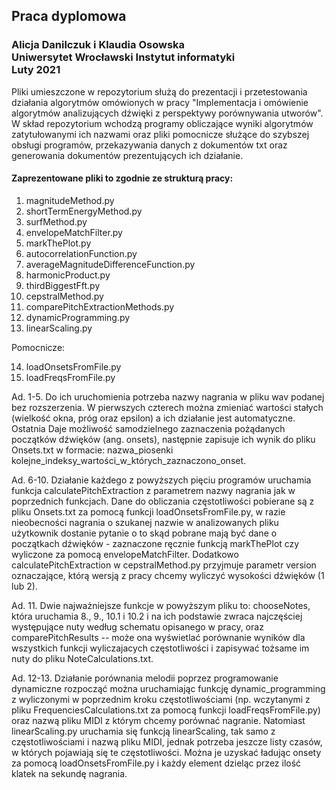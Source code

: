 ## Praca dyplomowa
### Alicja Danilczuk i Klaudia Osowska <br/> Uniwersytet Wrocławski Instytut informatyki <br/>  Luty 2021

Pliki umieszczone w repozytorium służą do prezentacji i przetestowania działania algorytmów omówionych w pracy "Implementacja i omówienie algorytmów analizujących dźwięki z perspektywy porównywania utworów". W skład repozytorium wchodzą programy obliczające wyniki algorytmów zatytułowanymi ich nazwami oraz pliki pomocnicze służące do szybszej obsługi programów, przekazywania danych z dokumentów txt oraz generowania dokumentów prezentujących ich działanie.

#### Zaprezentowane pliki to zgodnie ze strukturą pracy:
1. magnitudeMethod.py <br/>
2. shortTermEnergyMethod.py <br/>
3. surfMethod.py <br/>
4. envelopeMatchFilter.py <br/>
5. markThePlot.py <br/>
6. autocorrelationFunction.py
7. averageMagnitudeDifferenceFunction.py
8. harmonicProduct.py
9. thirdBiggestFft.py
10. cepstralMethod.py
11. comparePitchExtractionMethods.py
12. dynamicProgramming.py
13. linearScaling.py

Pomocnicze:

14. loadOnsetsFromFile.py
15. loadFreqsFromFile.py


Ad. 1-5. Do ich uruchomienia potrzeba nazwy nagrania w pliku wav podanej bez rozszerzenia. W pierwszych czterech można zmieniać wartości stałych (wielkość okna, próg oraz epsilon) a ich działanie jest automatyczne. Ostatnia Daje możliwość samodzielnego zaznaczenia pożądanych początków dźwięków (ang. onsets), następnie zapisuje ich wynik do pliku Onsets.txt w formacie: nazwa_piosenki kolejne_indeksy_wartości_w_których_zaznaczono_onset.

Ad. 6-10. Działanie każdego z powyższych pięciu programów uruchamia funkcja calculatePitchExtraction z parametrem nazwy nagrania jak w poprzednich funkcjach. Dane do obliczania częstotliwości pobierane są z pliku Onsets.txt za pomocą funkcji loadOnsetsFromFile.py, w razie nieobecności nagrania o szukanej nazwie w analizowanych pliku użytkownik dostanie pytanie o to skąd pobrane mają być dane o początkach dźwięków - zaznaczone ręcznie funkcją markThePlot czy wyliczone za pomocą envelopeMatchFilter. Dodatkowo calculatePitchExtraction w cepstralMethod.py przyjmuje parametr version oznaczające, którą wersją z pracy chcemy wyliczyć wysokości dźwięków (1 lub 2).

Ad. 11. Dwie najważniejsze funkcje w powyższym pliku to: chooseNotes, która uruchamia 8., 9., 10.1 i 10.2 i na ich podstawie zwraca najczęściej występujące nuty według schematu opisanego w pracy, oraz comparePitchResults -- może ona wyświetlać porównanie wyników dla wszystkich funkcji wyliczajacych częstotliwości i zapisywać tożsame im nuty do pliku NoteCalculations.txt.

Ad. 12-13. Działanie porównania melodii poprzez programowanie dynamiczne rozpocząć można uruchamiając funkcję dynamic_programming z wyliczonymi w poprzednim kroku częstotliwościami (np. wczytanymi z pliku FrequenciesCalculations.txt za pomocą funkcji loadFreqsFromFile.py) oraz nazwą pliku MIDI z którym chcemy porównać nagranie. Natomiast linearScaling.py uruchamia się funkcją linearScaling, tak samo z częstotliwościami i nazwą pliku MIDI, jednak potrzeba jeszcze listy czasów, w których pojawiają się te częstotliwości. Można je uzyskać ładując onsety za pomocą loadOnsetsFromFile.py i każdy element dzieląc przez ilość klatek na sekundę nagrania. 
